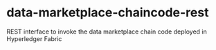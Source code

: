# data-marketplace-chaincode-rest
REST interface to invoke the data marketplace chain code deployed in Hyperledger Fabric 
